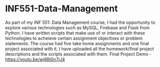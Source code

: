 # INF551-Data-Management

As part of my INF 551: Data Management course, I had the opportunity to explore various technologies such as MySQL, Firebase and Flask from Python. I have written scripts that make use of or interact with these technologies to acheieve certain assignment objectives or problem statements.
The course had five take home assignments and one final project associated with it. I have uploaded all the homework/final project descriptions and the scripts associated with them. 
Final Project Demo - https://youtu.be/wj8Bi0n7jJ4

